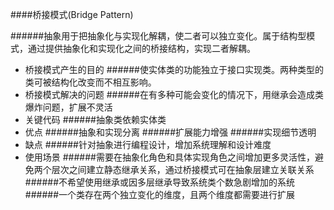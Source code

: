 ####桥接模式(Bridge Pattern)
 
######抽象用于把抽象化与实现化解耦，使二者可以独立变化。属于结构型模式，通过提供抽象化和实现化之间的桥接结构，实现二者解耦。

* 桥接模式产生的目的
######使实体类的功能独立于接口实现类。两种类型的类可被结构化改变而不相互影响。
* 桥接模式解决的问题
######在有多种可能会变化的情况下，用继承会造成类爆炸问题，扩展不灵活
* 关键代码
######抽象类依赖实体类
* 优点
######抽象和实现分离
######扩展能力增强
######实现细节透明
* 缺点
######针对抽象进行编程设计，增加系统理解和设计难度
* 使用场景
######需要在抽象化角色和具体实现角色之间增加更多灵活性，避免两个层次之间建立静态继承关系，通过桥接模式可在抽象层建立关联关系
######不希望使用继承或因多层继承导致系统类个数急剧增加的系统
######一个类存在两个独立变化的维度，且两个维度都需要进行扩展




